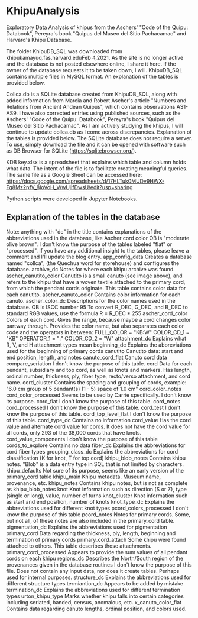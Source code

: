 # KhipuAnalysis
Exploratory Data Analysis of khipus from the Aschers' "Code of the Quipu: Databook", Pereyra's book "Quipus del Museo del Sitio Pachacamac" and Harvard's Khipu Database. 

The folder KhipuDB_SQL was downloaded from khipukamayuq.fas.harvard.eduFeb 4,2021. As the site is no longer active and the database is not posted elsewhere online, I share it here. If the owner of the database requests it to be taken down, I will. KhipuDB_SQL contains multiple files in MySQL format. An explanation of the tables is provided below.

Collca.db is a SQLite database created from KhipuDB_SQL, along with added information from Marcia and Robert Ascher's article "Numbers and Relations from Ancient Andean Quipus", which contains observations AS1-AS9. I have also corrected entries using published sources, such as the Aschers' "Code of the Quipu: Databook", Pereyra's book "Quipus del Museo del Sitio Pachacamac". As I am actively studying the khipus, I will continue to update collca.db as I come across discrepancies. Explanation of the tables is provided below.
The SQLite database does not require a server. To use, simply download the file and it can be opened with software such as DB Browser for SQLite (https://sqlitebrowser.org/).

KDB key.xlsx is a spreadsheet that explains which table and column holds what data. The intent of the file is to facilitate creating meaningful queries. The same file as a Google Sheet can be accessed here: https://docs.google.com/spreadsheets/d/17HLTuk0MUDv9HWX-Fq8Mz2pfV_8IoVoH_WwUjIfDwsU/edit?usp=sharing

Python scripts were developed in Jupyter Notebooks.




## Explanation of the tables in the database
Note: anything with "dc" in the title contains explanations of the abbreviations used in the database, like Ascher cord color OB is "moderate olive brown". I don't know the purpose of the tables labeled "flat" or "processed". If you have any additional insight to the tables, please leave a comment and I'll update the blog entry.
app_config_data  Creates a database named "collca", (the Quechua word for storehouse) and configures the database.
archive_dc   Notes for where each khipu archive was found.
ascher_canutito_color   Canutito is a small canuto (see image above), and refers to the khipu that have a woven textile attached to the primary cord, from which the pendant cords originate. This table contains color data for each canutito.
ascher_canuto_color   Contains color information for each canuto.
ascher_color_dc    Descriptions for the color names used in the database.
OB is ISCC number 95
To convert R_DEC, G_DEC, and B_DEC to standard RGB values, use the formula R = R_DEC * 255
ascher_cord_color   Colors of each cord. Gives the range, because maybe a cord changes color partway through. Provides the color name, but also separates each color code and the operators in between:
FULL_COLOR = "KB:W"
COLOR_CD_1 = "KB"
OPERATOR_1 = ":"
COLOR_CD_2 = "W"
attachment_dc   Explains what R, V, and H attachment types mean
beginning_dc   Explains the abbreviations used for the beginning of primary cords
canutito   Canutito data: start and end position, length, and notes
canuto_cord_flat   Canuto cord data
compare_seriation   I don't know the purpose of this table.
cord    Data for each pendant, subsidiary and top cord, as well as knots and markers. Has length, ordinal number, thickness, ply, fiber type, recto/verso attachment, and cord name.
cord_cluster  Contains the spacing and grouping of cords, example: "6.0 cm group of   5 pendant(s)       (1 - 5)        space of    1.0 cm"
cord_color_notes
cord_color_processed  Seems to be used by Carrie specifically. I don't know its purpose.
cord_flat   I don't know the purpose of this table. 
cord_notes
cord_processed  I don't know the purpose of this table.
cord_test   I don't know the purpose of this table.
cord_top_level_flat  I don't know the purpose of this table.
cord_type_dc   Contains no information
cord_value   Has the cord value and alternate cord value for cords. It does not have the cord value for all cords, only 293 of the 38,000 cords that have knots.
cord_value_components   I don't know the purpose of this table
cords_to_explore  Contains no data
fiber_dc  Explains the abbreviations for cord fiber types
grouping_class_dc  Explains the abbreviations for cord classification (K for knot, T for top cord)
khipu_blob_notes  Contains khipu notes. "Blob" is a data entry type in SQL that is not limited by characters.
khipu_defaults  Not sure of its purpose, seems like an early version of the primary_cord table
khipu_main   Khipu metadata. Museum name, provenance, etc.
khipu_notes   Contains khipu notes, but is not as complete as khipu_blob_notes
knot   Knot information such as direction (S or Z), type (single or long), value, number of turns
knot_cluster   Knot information such as start and end position, number of knots
knot_type_dc  Explains the abbreviations used for different knot types
pcord_colors_processed  I don't know the purpose of this table
pcord_notes  Notes for primary cords. Some, but not all, of these notes are also included in the primary_cord table.
pigmentation_dc   Explains the abbreviations used for pigmentation
primary_cord  Data regarding the thickness, ply, length, beginning and termination of primary cords
primary_cord_attach  Some khipu were found attached to others. This table describes those attachments.
primary_cord_processed   Appears to provide the sum values of all pendant cords on each khipu
regions_dc   Describes the North/South region of the provenances given in the database
routines   I don't know the purpose of this file. Does not contain any input data, nor does it create tables. Perhaps used for internal purposes.
structure_dc   Explains the abbreviations used for different structure types
termiantion_dc   Appears to be added by mistake
termination_dc  Explains the abbreviations used for different termination types
urton_khipu_type   Marks whether khipu falls into certain categories including seriated, banded, census, anomalous, etc.
x_canuto_color_flat   Contains data regarding canuto lengths, ordinal position, and colors used.
